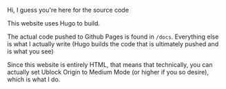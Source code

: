 Hi, I guess you're here for the source code

This website uses Hugo to build.

The actual code pushed to Github Pages is found in `/docs`. Everything else is what I actually write (Hugo builds the code that is ultimately pushed and is what you see)

Since this website is entirely HTML, that means that technically, you can actually set Ublock Origin to Medium Mode (or higher if you so desire), which is what I do.
